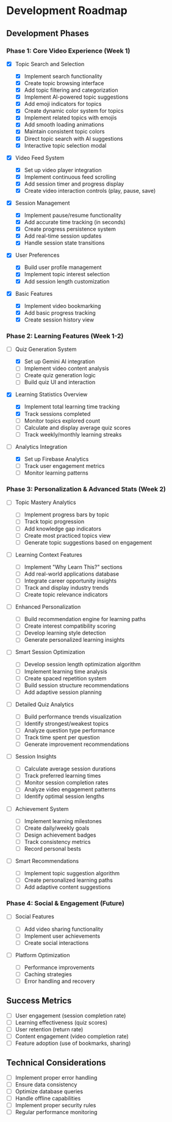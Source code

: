 # Development Roadmap

## Development Phases

### Phase 1: Core Video Experience (Week 1)

- [x] Topic Search and Selection

  - [x] Implement search functionality
  - [x] Create topic browsing interface
  - [x] Add topic filtering and categorization
  - [x] Implement AI-powered topic suggestions
  - [x] Add emoji indicators for topics
  - [x] Create dynamic color system for topics
  - [x] Implement related topics with emojis
  - [x] Add smooth loading animations
  - [x] Maintain consistent topic colors
  - [x] Direct topic search with AI suggestions
  - [x] Interactive topic selection modal

- [x] Video Feed System

  - [x] Set up video player integration
  - [x] Implement continuous feed scrolling
  - [x] Add session timer and progress display
  - [x] Create video interaction controls (play, pause, save)

- [x] Session Management

  - [x] Implement pause/resume functionality
  - [x] Add accurate time tracking (in seconds)
  - [x] Create progress persistence system
  - [x] Add real-time session updates
  - [x] Handle session state transitions

- [x] User Preferences

  - [x] Build user profile management
  - [x] Implement topic interest selection
  - [x] Add session length customization

- [x] Basic Features

  - [x] Implement video bookmarking
  - [x] Add basic progress tracking
  - [x] Create session history view

### Phase 2: Learning Features (Week 1-2)

- [ ] Quiz Generation System

  - [x] Set up Gemini AI integration
  - [ ] Implement video content analysis
  - [ ] Create quiz generation logic
  - [ ] Build quiz UI and interaction

- [x] Learning Statistics Overview

  - [x] Implement total learning time tracking
  - [x] Track sessions completed
  - [ ] Monitor topics explored count
  - [ ] Calculate and display average quiz scores
  - [ ] Track weekly/monthly learning streaks

- [ ] Analytics Integration

  - [x] Set up Firebase Analytics
  - [ ] Track user engagement metrics
  - [ ] Monitor learning patterns

### Phase 3: Personalization & Advanced Stats (Week 2)

- [ ] Topic Mastery Analytics

  - [ ] Implement progress bars by topic
  - [ ] Track topic progression
  - [ ] Add knowledge gap indicators
  - [ ] Create most practiced topics view
  - [ ] Generate topic suggestions based on engagement

- [ ] Learning Context Features

  - [ ] Implement "Why Learn This?" sections
  - [ ] Add real-world applications database
  - [ ] Integrate career opportunity insights
  - [ ] Track and display industry trends
  - [ ] Create topic relevance indicators

- [ ] Enhanced Personalization

  - [ ] Build recommendation engine for learning paths
  - [ ] Create interest compatibility scoring
  - [ ] Develop learning style detection
  - [ ] Generate personalized learning insights

- [ ] Smart Session Optimization

  - [ ] Develop session length optimization algorithm
  - [ ] Implement learning time analysis
  - [ ] Create spaced repetition system
  - [ ] Build session structure recommendations
  - [ ] Add adaptive session planning

- [ ] Detailed Quiz Analytics

  - [ ] Build performance trends visualization
  - [ ] Identify strongest/weakest topics
  - [ ] Analyze question type performance
  - [ ] Track time spent per question
  - [ ] Generate improvement recommendations

- [ ] Session Insights

  - [ ] Calculate average session durations
  - [ ] Track preferred learning times
  - [ ] Monitor session completion rates
  - [ ] Analyze video engagement patterns
  - [ ] Identify optimal session lengths

- [ ] Achievement System

  - [ ] Implement learning milestones
  - [ ] Create daily/weekly goals
  - [ ] Design achievement badges
  - [ ] Track consistency metrics
  - [ ] Record personal bests

- [ ] Smart Recommendations

  - [ ] Implement topic suggestion algorithm
  - [ ] Create personalized learning paths
  - [ ] Add adaptive content suggestions

### Phase 4: Social & Engagement (Future)

- [ ] Social Features

  - [ ] Add video sharing functionality
  - [ ] Implement user achievements
  - [ ] Create social interactions

- [ ] Platform Optimization

  - [ ] Performance improvements
  - [ ] Caching strategies
  - [ ] Error handling and recovery

## Success Metrics

- [ ] User engagement (session completion rate)
- [ ] Learning effectiveness (quiz scores)
- [ ] User retention (return rate)
- [ ] Content engagement (video completion rate)
- [ ] Feature adoption (use of bookmarks, sharing)

## Technical Considerations

- [ ] Implement proper error handling
- [ ] Ensure data consistency
- [ ] Optimize database queries
- [ ] Handle offline capabilities
- [ ] Implement proper security rules
- [ ] Regular performance monitoring
